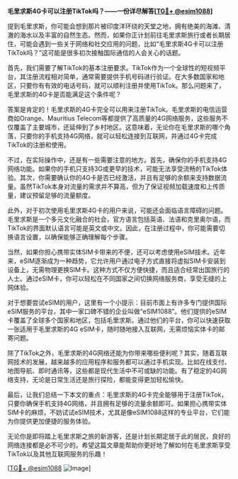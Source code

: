 **毛里求斯4G卡可以注册TikTok吗？——一份详尽解答[[TG💪+ @esim1088](https://t.me/s/esim1088)]**

提到毛里求斯，你可能会想到那片被印度洋环绕的天堂之地，拥有绝美的海滩、清澈的海水以及丰富的自然生态。然而，如果你正计划前往毛里求斯旅行或者长期居住，可能会遇到一些关于网络和社交应用的问题，比如“毛里求斯4G卡可以注册TikTok吗？”这可能是很多初次接触国际通信的人会关心的话题。

首先，我们需要了解TikTok的基本注册要求。TikTok作为一个全球性的短视频平台，其注册流程相对简单，通常需要提供手机号码进行验证。在大多数国家和地区，只要你有有效的电话号码，就可以顺利注册并使用TikTok。那么问题来了，毛里求斯的4G卡是否能满足这个条件呢？

答案是肯定的！毛里求斯的4G卡完全可以用来注册TikTok。毛里求斯的电信运营商如Orange、Mauritius Telecom等都提供了高质量的4G网络服务，这些服务不仅覆盖了主要城市，还延伸到了乡村地区。这意味着，无论你在毛里求斯的哪个角落，只要你的手机支持4G网络，就可以轻松连接到互联网，并通过4G卡完成TikTok的注册和使用。

不过，在实际操作中，还是有一些需要注意的地方。首先，确保你的手机支持4G网络功能。如果你的手机只支持3G或更早的技术，可能无法享受流畅的TikTok体验。其次，你需要确认你的4G卡是否已经激活，并且有足够的余额来支持数据流量。虽然TikTok本身对流量的需求并不算高，但为了保证视频加载速度和上传质量，建议预留足够的流量额度。

此外，对于初次使用毛里求斯4G卡的用户来说，可能还会面临语言障碍的问题。毛里求斯是一个多元文化融合的社会，官方语言包括英语、法语和克里奥尔语，而TikTok的界面默认语言可能是英文或中文。因此，在注册过程中，你可能需要切换语言设置，以确保能够正确理解每个步骤。

当然，如果你担心携带实体SIM卡带来的不便，还可以考虑使用eSIM技术。近年来，eSIM逐渐成为一种趋势，它允许用户通过电子方式直接将虚拟SIM卡安装到设备上，无需物理更换SIM卡。这种方式不仅方便快捷，而且适合经常出国旅行的人士。通过eSIM卡，你可以轻松在不同国家之间切换网络服务商，享受无缝的上网体验。

对于想要尝试eSIM的用户，这里有一个小提示：目前市面上有许多专门提供国际eSIM服务的平台，其中一家口碑不错的企业叫做“eSIM1088”。他们提供的eSIM卡覆盖了全球多个国家和地区，包括毛里求斯。通过他们的平台，你可以快速获取一张适用于毛里求斯的4G eSIM卡，随时随地接入互联网，无需烦恼实体卡的邮寄问题。

除了TikTok之外，毛里求斯的4G网络还能为你带来哪些便利呢？其实，随着互联网技术的发展，越来越多的应用程序和服务都可以通过手机实现。比如在线支付、地图导航、即时通讯等，这些都是现代生活中不可或缺的功能。有了稳定的4G网络支持，无论是日常生活还是旅行探险，都能变得更加轻松愉快。

最后，让我们总结一下本文的重点：毛里求斯的4G卡完全能够用于注册TikTok，只要你确保手机支持4G网络，并且拥有足够的流量余额即可。如果担心携带实体SIM卡的麻烦，不妨试试eSIM技术，尤其是像eSIM1088这样的专业平台，它们能为你提供更加便捷的服务体验。

无论你是即将踏上毛里求斯之旅的新游客，还是计划长期定居于此的居民，良好的网络连接都是必不可少的。希望这篇文章能帮助你更好地了解如何在毛里求斯享受TikTok以及其他互联网服务的乐趣！

[[TG💪+ @esim1088](https://t.me/s/esim1088) ![Image](https://i.postimg.cc/4NQfJmqS/Snipaste-2025-05-13-00-14-12.png)]